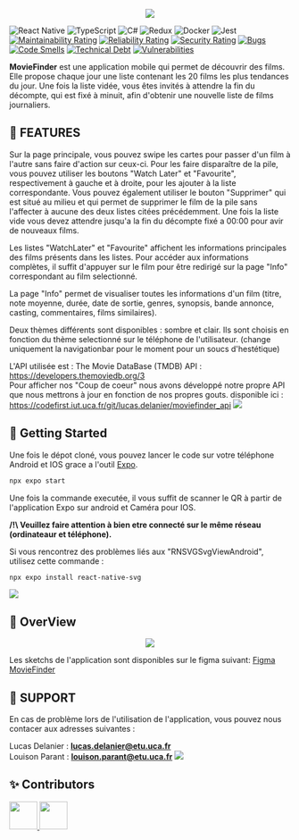  
  
<p align="center">
  <img src="https://codefirst.iut.uca.fr/git/lucas.delanier/MovieFinder/raw/branch/master/Documentation/banner_image.png  "  />
</p>

![React Native](https://img.shields.io/badge/react_native-%2320232a.svg?style=for-the-badge&logo=react&logoColor=%2361DAFB)
![TypeScript](https://img.shields.io/badge/typescript-%23007ACC.svg?style=for-the-badge&logo=typescript&logoColor=white)
![C#](https://img.shields.io/badge/c%23-%23239120.svg?style=for-the-badge&logo=c-sharp&logoColor=white)
![Redux](https://img.shields.io/badge/redux-%23593d88.svg?style=for-the-badge&logo=redux&logoColor=white)
![Docker](https://img.shields.io/badge/Docker-2496ED.svg?style=for-the-badge&logo=Docker&logoColor=white)
![Jest](https://img.shields.io/badge/Jest-C21325.svg?style=for-the-badge&logo=Jest&logoColor=white)</br>
[![Maintainability Rating](https://codefirst.iut.uca.fr/sonar/api/project_badges/measure?project=MovieFinder&metric=sqale_rating&token=59656240a4130edba83931f3226a84d76ad9028f)](https://codefirst.iut.uca.fr/sonar/dashboard?id=MovieFinder)
[![Reliability Rating](https://codefirst.iut.uca.fr/sonar/api/project_badges/measure?project=MovieFinder&metric=reliability_rating&token=59656240a4130edba83931f3226a84d76ad9028f)](https://codefirst.iut.uca.fr/sonar/dashboard?id=MovieFinder)
[![Security Rating](https://codefirst.iut.uca.fr/sonar/api/project_badges/measure?project=MovieFinder&metric=security_rating&token=59656240a4130edba83931f3226a84d76ad9028f)](https://codefirst.iut.uca.fr/sonar/dashboard?id=MovieFinder)
[![Bugs](https://codefirst.iut.uca.fr/sonar/api/project_badges/measure?project=MovieFinder&metric=bugs&token=59656240a4130edba83931f3226a84d76ad9028f)](https://codefirst.iut.uca.fr/sonar/dashboard?id=MovieFinder)
[![Code Smells](https://codefirst.iut.uca.fr/sonar/api/project_badges/measure?project=MovieFinder&metric=code_smells&token=59656240a4130edba83931f3226a84d76ad9028f)](https://codefirst.iut.uca.fr/sonar/dashboard?id=MovieFinder)
[![Technical Debt](https://codefirst.iut.uca.fr/sonar/api/project_badges/measure?project=MovieFinder&metric=sqale_index&token=59656240a4130edba83931f3226a84d76ad9028f)](https://codefirst.iut.uca.fr/sonar/dashboard?id=MovieFinder)
[![Vulnerabilities](https://codefirst.iut.uca.fr/sonar/api/project_badges/measure?project=MovieFinder&metric=vulnerabilities&token=59656240a4130edba83931f3226a84d76ad9028f)](https://codefirst.iut.uca.fr/sonar/dashboard?id=MovieFinder)


**MovieFinder** est une application mobile qui permet de découvrir des films. Elle propose chaque jour une liste contenant les 20 films les plus tendances du jour. Une fois la liste vidée, vous êtes invités à attendre la fin du décompte, qui est fixé à minuit, afin d'obtenir une nouvelle liste de films journaliers.

## :floppy_disk: FEATURES

Sur la page principale, vous pouvez swipe les cartes pour passer d'un film à l'autre sans faire d'action sur ceux-ci. Pour les faire disparaître de la pile, vous pouvez utiliser les boutons "Watch Later" et "Favourite", respectivement à gauche et à droite, pour les ajouter à la liste correspondante. Vous pouvez également utiliser le bouton "Supprimer" qui est situé au milieu et qui permet de supprimer le film de la pile sans l'affecter à aucune des deux listes citées précédemment. Une fois la liste vide vous devez attendre jusqu'a la fin du décompte fixé a 00:00 pour avir de nouveaux films.

Les listes "WatchLater" et "Favourite" affichent les informations principales des films présents dans les listes. Pour accéder aux informations complètes, il suffit d'appuyer sur le film pour être redirigé sur la page "Info" correspondant au film selectionné.

La page "Info" permet de visualiser toutes les informations d'un film (titre, note moyenne, durée, date de sortie, genres, synopsis, bande annonce, casting, commentaires, films similaires).

Deux thèmes différents sont disponibles : sombre et clair. Ils sont choisis en fonction du thème selectionné sur le téléphone de l'utilisateur. (change uniquement la navigationbar pour le moment pour un soucs d'hestétique)

L'API utilisée est : The Movie DataBase (TMDB) API : https://developers.themoviedb.org/3</br>
Pour afficher nos "Coup de coeur" nous avons développé notre propre API que nous mettrons à jour en fonction de nos propres gouts. disponible ici : https://codefirst.iut.uca.fr/git/lucas.delanier/moviefinder_api
![](https://raw.githubusercontent.com/andreasbm/readme/master/assets/lines/rainbow.png)

## :dizzy: Getting Started

Une fois le dépot cloné, vous pouvez lancer le code sur votre téléphone Android et IOS grace a l'outil [Expo](https://docs.expo.dev/get-started/installation/).

```bash
npx expo start
```
Une fois la commande executée, il vous suffit de scanner le QR à partir de l'application Expo sur android et Caméra pour IOS.</br>

**/!\ Veuillez faire attention à bien etre connecté sur le même réseau (ordinateaur et téléphone).**

Si vous rencontrez des problèmes liés aux "RNSVGSvgViewAndroid", utilisez cette commande :

```bash
npx expo install react-native-svg
```

![](https://raw.githubusercontent.com/andreasbm/readme/master/assets/lines/rainbow.png)

## :gift: OverView

<p align="center">
  <img src="https://codefirst.iut.uca.fr/git/lucas.delanier/MovieFinder/raw/branch/master/Documentation/exemplebackground.png"  />
</p>

Les sketchs de l'application sont disponibles sur le figma suivant:
[Figma MovieFinder](https://www.figma.com/file/dbTIviWlglo4boYu1hTJ1e/MovieFinder?node-id=0%3A1&t=ls9V1qC8pOlnEeY1-1)

## :wrench: SUPPORT
En cas de problème lors de l'utilisation de l'application, vous pouvez nous contacer aux adresses suivantes :


Lucas Delanier : **lucas.delanier@etu.uca.fr** </br>
Louison Parant : **louison.parant@etu.uca.fr** 
![](https://raw.githubusercontent.com/andreasbm/readme/master/assets/lines/rainbow.png)

## ✨ Contributors 

<a href = "https://codefirst.iut.uca.fr/git/lucas.delanier">
<img src ="https://codefirst.iut.uca.fr/git/avatars/6a3835d734392fccff3949f7c82a63b9?size=870" height="50px">
</a>
<a href = "https://codefirst.iut.uca.fr/git/louison.parant">
<img src ="https://codefirst.iut.uca.fr/git/avatars/b337a607f680a2d9af25eb09ea457be9?size=870" height="50px">
</a>





                                                        